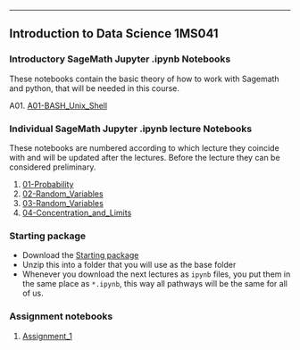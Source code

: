---
## Introduction to Data Science 1MS041

### Introductory SageMath Jupyter .ipynb Notebooks
These notebooks contain the basic theory of how to work with Sagemath and python, that will be needed in this course.

A01. [A01-BASH_Unix_Shell](A01-BASH_Unix_Shell.md)

### Individual SageMath Jupyter .ipynb lecture Notebooks

These notebooks are numbered according to which lecture they coincide with and will be updated after the lectures. Before the lecture they can be considered preliminary.

01. [01-Probability](01-Probability.md)
02. [02-Random_Variables](02-Random_Variables.md)
03. [03-Random_Variables](03-Random_Variables.md)
04. [04-Concentration_and_Limits](04-Concentration_and_Limits.md)

### Starting package
* Download the [Starting package](Files/first_lecture_and_data.zip)
* Unzip this into a folder that you will use as the base folder
* Whenever you download the next lectures as `ipynb` files, you put them in the same place as `*.ipynb`, this way all pathways will be the same for all of us.

### Assignment notebooks

1. [Assignment_1](Assignment_1.md)
